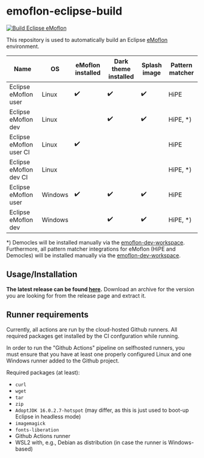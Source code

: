 # emoflon-eclipse-build

[![Build Eclipse eMoflon](https://github.com/maxkratz/emoflon-eclipse-build/actions/workflows/ci.yml/badge.svg?branch=main&event=push)](https://github.com/maxkratz/emoflon-eclipse-build/actions/workflows/ci.yml)

This repository is used to automatically build an Eclipse [eMoflon](https://github.com/eMoflon/emoflon-ibex) environment.

| Name                    | OS      | eMoflon installed  | Dark theme installed | Splash image       | Pattern matcher |
|-------------------------|---------|--------------------|----------------------|--------------------|-----------------|
| Eclipse eMoflon user    | Linux   | :heavy_check_mark: | :heavy_check_mark:   | :heavy_check_mark: | HiPE            |
| Eclipse eMoflon dev     | Linux   |                    | :heavy_check_mark:   | :heavy_check_mark: | HiPE, *)        |
| Eclipse eMoflon user CI | Linux   | :heavy_check_mark: |                      |                    | HiPE            |
| Eclipse eMoflon dev CI  | Linux   |                    |                      |                    | HiPE, *)        |
| Eclipse eMoflon user    | Windows | :heavy_check_mark: | :heavy_check_mark:   | :heavy_check_mark: | HiPE            |
| Eclipse eMoflon dev     | Windows |                    | :heavy_check_mark:   | :heavy_check_mark: | HiPE, *)        |

*) Democles will be installed manually via the [emoflon-dev-workspace](https://github.com/eMoflon/emoflon-ibex#how-to-develop).
Furthermore, all pattern matcher integrations for eMoflon (HiPE and Democles) will be installed manually via the [emoflon-dev-workspace](https://github.com/eMoflon/emoflon-ibex#how-to-develop).


## Usage/Installation

**The latest release can be found [here](https://github.com/maxkratz/emoflon-eclipse-build/releases/latest).**
Download an archive for the version you are looking for from the release page and extract it.


## Runner requirements

Currently, all actions are run by the cloud-hosted Github runners.
All required packages get installed by the CI confguration while running.

In order to run the "Github Actions" pipeline on selfhosted runners, you must ensure that you have at least one properly configured Linux and one Windows runner added to the Github project.

Required packages (at least):
* `curl`
* `wget`
* `tar`
* `zip`
* `AdoptJDK 16.0.2.7-hotspot` (may differ, as this is just used to boot-up Eclipse in headless mode)
* `imagemagick`
* `fonts-liberation`
* Github Actions runner
* WSL2 with, e.g., Debian as distribution (in case the runner is Windows-based)
